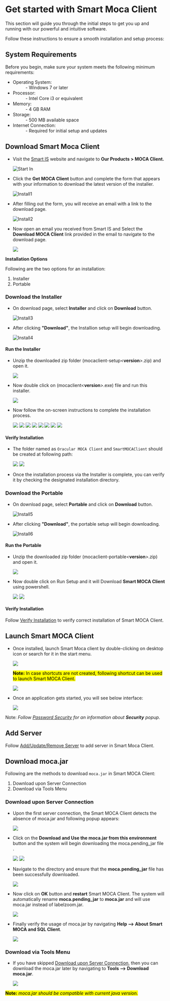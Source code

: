 # Get started with Smart Moca Client

This section will guide you through the initial steps to get you up and running with our powerful and intuitive software. 

Follow these instructions to ensure a smooth installation and setup process:

## System Requirements

Before you begin, make sure your system meets the following minimum requirements:

- Operating System:
    <dd>- Windows 7 or later</dd>
- Processor:
    <dd>- Intel Core i3 or equivalent
- Memory:
    <dd>- 4 GB RAM</dd>
- Storage:
    <dd>- 500 MB available space</dd>
- Internet Connection: 
    <dd>- Required for initial setup and updates</dd>

## Download Smart Moca Client
       
- Visit the [Smart IS](https://www.smart-is.com/what-we-do/smart-product/smart-is-moca-client/) website and navigate to **Our Products > MOCA Client.**
       
  ![Start In](./.attachments/StartIn.png)

- Click the **Get MOCA Client** button and complete the form that appears with your information to download the latest version of the installer.

  ![Install1](./.attachments/install1.png)

- After filling out the form, you will receive an email with a link to the download page.

  ![Install2](./.attachments/install2.png)

- Now open an email you received from Smart IS and Select the **Download MOCA Client** link provided in the email to navigate to the download page.

  ![](./.attachments/run027.png)

**Installation Options**
  
Following are the two options for an installation: 

1. Installer
2. Portable 

### Download the Installer
  
- On download page, select **Installer** and click on **Download** button.

  ![Install3](./.attachments/Installerwebview.png)

- After clicking **"Download"**, the Installion setup will begin downloading.

  ![Install4](./.attachments/install4.png)

#### Run the Installer
   
- Unzip the downloaded zip folder (mocaclient-setup<**version**>.zip) and open it.
 
  ![](./.attachments/run001.png)
 
- Now double click on (mocaclient<**version**>.exe) file and run this installer.

  ![](./.attachments/run002.png)

- Now follow the on-screen instructions to complete the installation process.

  ![](./.attachments/run003.png)
  ![](./.attachments/run004.png)
  ![](./.attachments/run005.png)
  ![](./.attachments/run006.png)
  ![](./.attachments/run007.png)
  ![](./.attachments/run008.png)
  ![](./.attachments/run009.png) 
  ![](./.attachments/run010.png) 
 
#### Verify Installation

- The folder named as `Oracular MOCA Client` and `SmartMOCAClient` should be created at following path:

  ![](./.attachments/run011.png)
  ![](./.attachments/run012.png)

- Once the installation process via the Installer is complete, you can verify it by checking the designated installation directory.

### Download the Portable 

- On download page, select **Portable** and click on **Download** button.

  ![Install5](./.attachments/Portablewebview.png)

- After clicking **"Download"**, the portable setup will begin downloading.
  
  ![Install6](./.attachments/run022.png)

#### Run the Portable

- Unzip the downloaded zip folder (mocaclient-portable<**version**>.zip) and open it.
   
  ![](./.attachments/run023.png)

- Now double click on Run Setup and it will Download **Smart MOCA Client** using powershell.

  ![](./.attachments/run024.png)
  ![](./.attachments/run025.png)

#### Verify Installation

Follow [Verify Installation](#verify-installation) to verify correct installation of Smart MOCA Client.
  
## Launch Smart MOCA Client
   
- Once installed, launch Smart Moca client by double-clicking on desktop icon or search for it in the start menu.

  ![](./.attachments/run013.png)

  <mark>**Note:** In case shortcuts are not created, following shortcut can be used to launch Smart MOCA Client.</mark>

   ![](./.attachments/run026.png)

- Once an application gets started, you will see below interface:

  ![](./.attachments/run014.png)

Note: *Follow [Password Security](./connections.md) for an information about **Security** popup*.

## Add Server

Follow [Add/Update/Remove Server](./connections.md) to add server in Smart Moca Client.


## Download moca.jar

Following are the methods to download `moca.jar` in Smart MOCA Client:

1. Download upon Server Connection
2. Download via Tools Menu


### Download upon Server Connection

- Upon the first server connection, the Smart MOCA Client detects the absence of moca.jar and following popup appears:

  ![](./.attachments/run015.png)

- Click on the **Download and Use the moca.jar from this environment** button and the system will begin downloading the moca.pending_jar file .

  ![](./.attachments/run016.png)
  ![](./.attachments/run017.png)

- Navigate to the directory and ensure that the **moca.pending_jar** file has been successfully downloaded.

  ![](./.attachments/run018.png)

- Now click on **OK** button and **restart** Smart MOCA Client. The system will automatically rename **moca.pending_jar** to **moca.jar** and will use moca.jar instead of labelzoom.jar.

  ![](./.attachments/run020.png)

- Finally verify the usage of moca.jar by navigating **Help --> About Smart MOCA and SQL Client**.

  ![](./.attachments/run019.png)

### Download via Tools Menu

- If you have skipped [Download upon Server Connection](#download-upon-server-connection), then you can download the moca.jar later by navigating to **Tools --> Download moca.jar**.

  ![](./.attachments/run021.png)

<mark>**Note:** *moca.jar should be compatible with current java version.*</mark>
